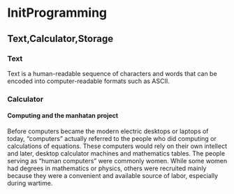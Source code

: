 # InitProgramming

## Text,Calculator,Storage

### Text
Text is a human-readable sequence of characters and words that can be encoded into computer-readable formats such as ASCII.


### Calculator
#### Computing and the manhatan project

Before computers became the modern electric desktops or laptops of today, “computers” actually referred to the people who did computing or calculations of equations. These computers would rely on their own intellect and later, desktop calculator machines and mathematics tables. The people serving as “human computers” were commonly women. While some women had degrees in mathematics or physics, others were recruited mainly because they were a convenient and available source of labor, especially during wartime. 



